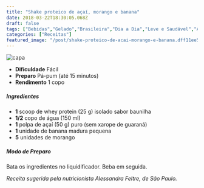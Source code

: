 ```yaml
---
title: "Shake proteico de açaí, morango e banana"
date: 2018-03-22T18:30:05.068Z
draft: false
tags: ["Bebidas","Gelado","Brasileira","Dia a Dia","Leve e Saudável","Alimentação saudável","Alimentos funcionais","Receitas","Receitas com frutas","Receitas rápidas","Receitas simples e fáceis","Shakes"]
categories: ["Receitas"]
featured_image: "/post/shake-proteico-de-acai-morango-e-banana.dff11ee5.jpg"
---
```


![capa](/post/shake-proteico-de-acai-morango-e-banana.dff11ee5.jpg)

*   **Dificuldade** Fácil
*   **Preparo** Pá-pum (até 15 minutos)
*   **Rendimento** 1 copo

##### Ingredientes

*   **1** scoop de whey protein (25 g) isolado sabor baunilha
*   **1/2** copo de água (150 ml)
*   **1** polpa de açaí (50 g) puro (sem xarope de guaraná)
*   **1** unidade de banana madura pequena
*   **5** unidades de morango

##### Modo de Preparo

Bata os ingredientes no liquidificador. Beba em seguida.

_Receita sugerida pela nutricionista Alessandra Feltre, de São Paulo._
